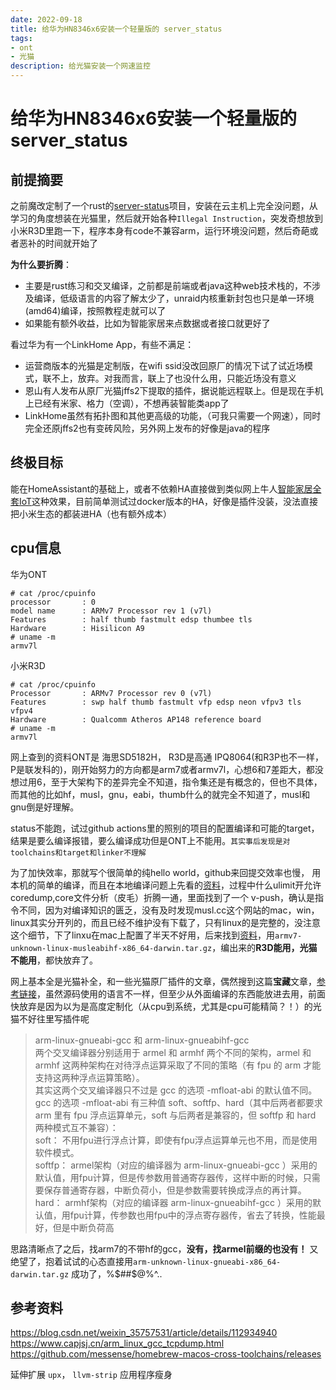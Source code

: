 ```yaml
---
date: 2022-09-18
title: 给华为HN8346x6安装一个轻量版的 server_status
tags:
- ont
- 光猫
description: 给光猫安装一个网速监控
---
```

# 给华为HN8346x6安装一个轻量版的 server_status

## 前提摘要

之前魔改定制了一个rust的[server-status](https://github.com/airene/server-status)项目，安装在云主机上完全没问题，从学习的角度想装在光猫里，然后就开始各种`Illegal Instruction`，突发奇想放到小米R3D里跑一下，程序本身有code不兼容arm，运行环境没问题，然后奇葩或者恶补的时间就开始了

**为什么要折腾**：
- 主要是rust练习和交叉编译，之前都是前端或者java这种web技术栈的，不涉及编译，低级语言的内容了解太少了，unraid内核重新封包也只是单一环境(amd64)编译，按照教程走就可以了
- 如果能有额外收益，比如为智能家居来点数据或者接口就更好了  

看过华为有一个LinkHome App，有些不满足：
- 运营商版本的光猫是定制版，在wifi ssid没改回原厂的情况下试了试近场模式，联不上，放弃。对我而言，联上了也没什么用，只能近场没有意义
- 恩山有人发布从原厂光猫jffs2下提取的插件，据说能远程联上。但是现在手机上已经有米家、格力（空调），不想再装智能类app了
- LinkHome虽然有拓扑图和其他更高级的功能，（可我只需要一个网速），同时完全还原jffs2也有变砖风险，另外网上发布的好像是java的程序

## 终极目标
能在HomeAssistant的基础上，或者不依赖HA直接做到类似网上牛人[智能家居全套IoT](https://cloud.lyvc.com/)这种效果，目前简单测试过docker版本的HA，好像是插件没装，没法直接把小米生态的都装进HA（也有额外成本）

## cpu信息

华为ONT 
```shell
# cat /proc/cpuinfo
processor       : 0
model name      : ARMv7 Processor rev 1 (v7l)
Features        : half thumb fastmult edsp thumbee tls
Hardware        : Hisilicon A9
# uname -m
armv7l
```
小米R3D
```shell
# cat /proc/cpuinfo
Processor       : ARMv7 Processor rev 0 (v7l)
Features        : swp half thumb fastmult vfp edsp neon vfpv3 tls vfpv4
Hardware        : Qualcomm Atheros AP148 reference board
# uname -m
armv7l
```

网上查到的资料ONT是 海思SD5182H， R3D是高通 IPQ8064(和R3P也不一样，P是联发科的)，刚开始努力的方向都是arm7或者armv7l，心想6和7差距大，都没想过用6，至于大架构下的差异完全不知道，指令集还是有概念的，但也不具体，而其他的比如hf，musl，gnu，eabi，thumb什么的就完全不知道了，musl和gnu倒是好理解。

status不能跑，试过github actions里的照别的项目的配置编译和可能的target，结果是要么编译报错，要么编译成功但是ONT上不能用。`其实事后发现是对toolchains和target和linker不理解`

为了加快效率，那就写个很简单的纯hello world，github来回提交效率也慢， 用本机的简单的编译，而且在本地编译问题上先看的[资料](https://blog.csdn.net/weixin_35757531/article/details/112934940)，过程中什么ulimit开允许coredump,core文件分析（皮毛）折腾一通，里面找到了一个 v-push，确认是指令不同，因为对编译知识的匮乏，没有及时发现musl.cc这个网站的mac，win，linux其实分开列的，而且已经不维护没有下载了，只有linux的是完整的，没注意这个细节，下了linxu在mac上配置了半天不好用，后来找到[资料](https://github.com/messense/homebrew-macos-cross-toolchains/releases)，用`armv7-unknown-linux-musleabihf-x86_64-darwin.tar.gz`，编出来的**R3D能用，光猫不能用**，都快放弃了。

网上基本全是光猫补全，和一些光猫原厂插件的文章，偶然搜到这篇**宝藏**文章，[参考链接](https://www.capjsj.cn/arm_linux_gcc_tcpdump.html)，虽然源码使用的语言不一样，但至少从外面编译的东西能放进去用，前面快放弃是因为以为是高度定制化（从cpu到系统，尤其是cpu可能精简？！）的光猫不好往里写插件呢

>arm-linux-gnueabi-gcc 和 arm-linux-gnueabihf-gcc  
两个交叉编译器分别适用于 armel 和 armhf 两个不同的架构，armel 和 armhf 这两种架构在对待浮点运算采取了不同的策略（有 fpu 的 arm 才能支持这两种浮点运算策略）。  
其实这两个交叉编译器只不过是 gcc 的选项 -mfloat-abi 的默认值不同。gcc 的选项 -mfloat-abi 有三种值 soft、softfp、hard（其中后两者都要求arm 里有 fpu 浮点运算单元，soft 与后两者是兼容的，但 softfp 和 hard 两种模式互不兼容）：  
soft： 不用fpu进行浮点计算，即使有fpu浮点运算单元也不用，而是使用软件模式。  
softfp： armel架构（对应的编译器为 arm-linux-gnueabi-gcc ）采用的默认值，用fpu计算，但是传参数用普通寄存器传，这样中断的时候，只需要保存普通寄存器，中断负荷小，但是参数需要转换成浮点的再计算。  
hard： armhf架构（对应的编译器 arm-linux-gnueabihf-gcc ）采用的默认值，用fpu计算，传参数也用fpu中的浮点寄存器传，省去了转换，性能最好，但是中断负荷高  

思路清晰点了之后，找arm7的不带hf的gcc，**没有，找armel前缀的也没有！** 又绝望了，抱着试试的心态直接用`arm-unknown-linux-gnueabi-x86_64-darwin.tar.gz` 成功了，%$##$@%^..


## 参考资料
https://blog.csdn.net/weixin_35757531/article/details/112934940  
https://www.capjsj.cn/arm_linux_gcc_tcpdump.html  
https://github.com/messense/homebrew-macos-cross-toolchains/releases

延伸扩展 `upx`， `llvm-strip` 应用程序瘦身


